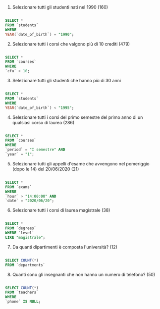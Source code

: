 1. Selezionare tutti gli studenti nati nel 1990 (160)

```sql

SELECT *
FROM `students`
WHERE
YEAR(`date_of_birth`) = "1990";

```

2. Selezionare tutti i corsi che valgono più di 10 crediti (479)

```sql

SELECT *
FROM `courses`
WHERE
`cfu` > 10;

```

3. Selezionare tutti gli studenti che hanno più di 30 anni

```sql

SELECT *
FROM `students`
WHERE
YEAR(`date_of_birth`) < "1995";

```

4. Selezionare tutti i corsi del primo semestre del primo anno di un qualsiasi corso di laurea (286)

```sql

SELECT *
FROM `courses`
WHERE
`period` = "I semestre" AND
`year` = "1";

```

5. Selezionare tutti gli appelli d'esame che avvengono nel pomeriggio (dopo le 14) del
   20/06/2020 (21)

```sql

SELECT *
FROM `exams`
WHERE
`hour` > "14:00:00" AND
`date` = "2020/06/20";

```

6. Selezionare tutti i corsi di laurea magistrale (38)

```sql

SELECT *
FROM `degrees`
WHERE `level`
LIKE "magistrale";

```

7. Da quanti dipartimenti è composta l'università? (12)

```sql

SELECT COUNT(*)
FROM `departments`

```

8. Quanti sono gli insegnanti che non hanno un numero di telefono? (50)

```sql

SELECT COUNT(*)
FROM `teachers`
WHERE
`phone` IS NULL;

```
